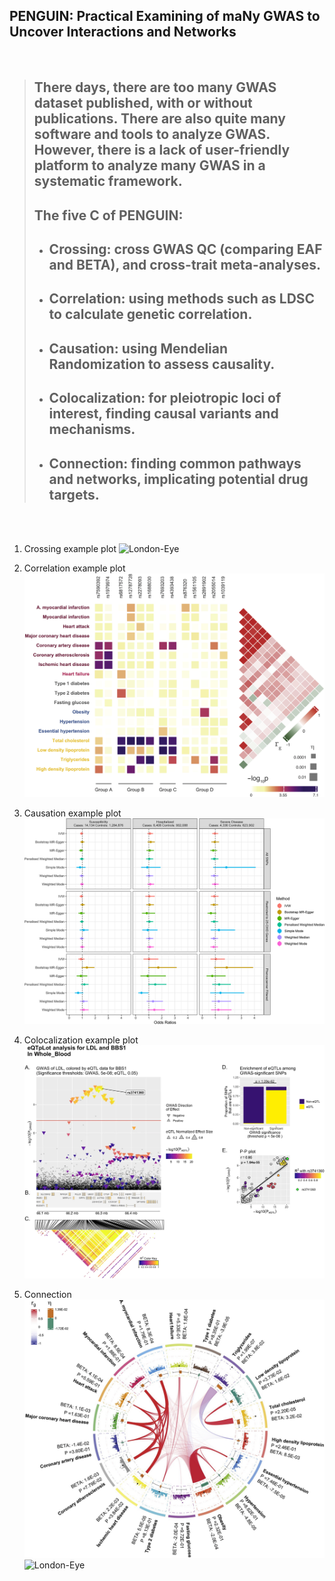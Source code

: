 ## PENGUIN: Practical Examining of maNy GWAS to Uncover Interactions and Networks  
<br/>

> ## There days, there are too many GWAS dataset published, with or without publications. There are also quite many software and tools to analyze GWAS. However, there is a lack of user-friendly platform to analyze many GWAS in a systematic framework.  
> ## The five C of PENGUIN:
> - ## Crossing: cross GWAS QC (comparing EAF and BETA), and cross-trait meta-analyses.
> - ## Correlation: using methods such as LDSC to calculate genetic correlation.
> - ## Causation: using Mendelian Randomization to assess causality. 
> - ## Colocalization: for pleiotropic loci of interest, finding causal variants and mechanisms.  
> - ## Connection: finding common pathways and networks, implicating potential drug targets.   


<br/><br/>  

1. Crossing example plot 
![London-Eye](./images/mhplot.png)

2. Correlation example plot 
![London-Eye](./images/correlation.png)

3. Causation example plot 
![London-Eye](./images/mr.png)

4. Colocalization example plot 
![London-Eye](./images/colocalization.png)

5. Connection 
![London-Eye](./images/interaction.png)
![London-Eye](./images/network.png)